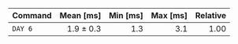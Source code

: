 | Command | Mean [ms] | Min [ms] | Max [ms] | Relative |
|:---|---:|---:|---:|---:|
| `DAY 6` | 1.9 ± 0.3 | 1.3 | 3.1 | 1.00 |
